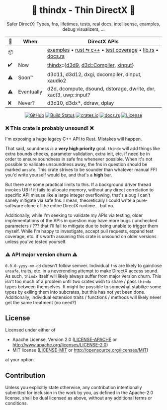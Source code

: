 <center>

# 🦀 **thindx** - **Thin** **D**irect**X** 🦀

Safer DirectX: Types, fns, lifetimes, tests, real docs, intellisense, examples, debug visualizers, ...

| 🦀 | When         | DirectX APIs |
| --- | ----------- | ------------ |
| 📦 |              | [examples](https://maulingmonkey.com/thindx/preview/docs/thindx/_examples/) • [rust ⮀ c++](https://maulingmonkey.com/thindx/preview/docs/thindx/_headers/) • [test coverage](https://maulingmonkey.com/thindx/preview/coverage/) • [lib.rs](https://lib.rs/crates/thindx) • [docs.rs](https://docs.rs/thindx)
| ✔️ | Now          | [thindx](https://maulingmonkey.com/thindx/preview/docs/thindx/)::{[d3d9](https://maulingmonkey.com/thindx/preview/docs/thindx/d3d9/), [d3d::Compiler](https://maulingmonkey.com/thindx/preview/docs/thindx/d3d/struct.Compiler.html), [xinput](https://maulingmonkey.com/thindx/preview/docs/thindx/xinput/)}
| ⚠️ | Soon™        | d3d11, d3d12, dxgi, dxcompiler, dinput, xaudio2
| ⚠️ | Eventually   | d2d, dcompute, dsound, dstorage, dwrite, dxr, xact3, uwp::input?
| ❌ | Never?       | d3d10, d3dx\*, ddraw, dplay


[![GitHub](https://img.shields.io/github/stars/MaulingMonkey/thindx.svg?label=GitHub&style=social)](https://github.com/MaulingMonkey/thindx)
[![Build Status](https://github.com/MaulingMonkey/thindx/workflows/Rust/badge.svg)](https://github.com/MaulingMonkey/thindx/actions?query=workflow%3Arust)
[![crates.io](https://img.shields.io/crates/v/thindx.svg)](https://crates.io/crates/thindx)
[![docs.rs](https://img.shields.io/docsrs/thindx)](https://docs.rs/thindx)
[![License](https://img.shields.io/crates/l/thindx.svg)](https://github.com/MaulingMonkey/thindx)

</center>



### ❌ This crate is probably unsound! ❌

I'm exposing a huge legacy C++ API to Rust.  Mistakes will happen.

That said, soundness *is* a **very high priority** goal.  `thindx` will add things like extra bounds checks, parameter
validation, extra init, etc. if need be in order to ensure soundness in safe fns whenever possible.  When it's not
possible to validate unsoundness away, the fns in question should be marked `unsafe`.  This crate strives to be sounder
than whatever manual FFI you'd write yourself would be, and that's a **high** bar.

But there are some practical limits to this.  If a background driver thread invokes UB if it fails to allocate memory,
without any direct correlation to specific API misuse like a large integer overflowing, that's a bug I can't sanely
mitigate via safe fns.  I mean, theoretically I could write a pure-software clone of the entire DirectX runtime... but no.

Additionally, while I'm seeking to validate my APIs via testing, older implementations of the APIs in question may have
more bugs / unchecked parameters / ??? that I'll fail to mitigate due to being unable to trigger them myself.  While I'm
happy to investigate, accept pull requests, expand test coverage, etc. it's worth assuming this crate is unsound on
older versions unless you've tested yourself.

### ⚠️ API major version churn ⚠️

`0.0.0-yyyy-mm-dd` doesn't follow semver.
Individual `fn`s are likely to gain/lose `unsafe`, traits, etc. in a neverending attempt to make DirectX access sound.
As such, `thindx` itself will likely always suffer from major version churn.
This isn't too much of a problem until two crates wish to share / pass `thindx` types between themselves.
It might be possible to somewhat stabilize some types by exiling them into subcrates, but this has not yet been done.
Additionally, individual extension traits / functions / methods will likely never get the same treatment (no need?)



<h2 name="license">License</h2>

Licensed under either of

* Apache License, Version 2.0 ([LICENSE-APACHE](LICENSE-APACHE) or <http://www.apache.org/licenses/LICENSE-2.0>)
* MIT license ([LICENSE-MIT](LICENSE-MIT) or <http://opensource.org/licenses/MIT>)

at your option.



<h2 name="contribution">Contribution</h2>

Unless you explicitly state otherwise, any contribution intentionally submitted
for inclusion in the work by you, as defined in the Apache-2.0 license, shall be
dual licensed as above, without any additional terms or conditions.



<!-- references -->
[winapi]:                   http://docs.rs/winapi/0.3/
